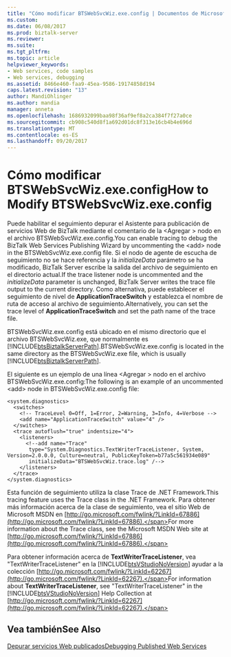 ```yaml
---
title: "Cómo modificar BTSWebSvcWiz.exe.config | Documentos de Microsoft"
ms.custom: 
ms.date: 06/08/2017
ms.prod: biztalk-server
ms.reviewer: 
ms.suite: 
ms.tgt_pltfrm: 
ms.topic: article
helpviewer_keywords:
- Web services, code samples
- Web services, debugging
ms.assetid: 8466e460-faa9-45ea-9586-19174858d194
caps.latest.revision: "13"
author: MandiOhlinger
ms.author: mandia
manager: anneta
ms.openlocfilehash: 1686932099baa98f36af9ef8a2ca384f7f27a0ce
ms.sourcegitcommit: cb908c540d8f1a692d01dc8f313e16cb4b4e696d
ms.translationtype: MT
ms.contentlocale: es-ES
ms.lasthandoff: 09/20/2017
---
```

# <a name="how-to-modify-btswebsvcwizexeconfig"></a><span data-ttu-id="afdc1-102">Cómo modificar BTSWebSvcWiz.exe.config</span><span class="sxs-lookup"><span data-stu-id="afdc1-102">How to Modify BTSWebSvcWiz.exe.config</span></span>
<span data-ttu-id="afdc1-103">Puede habilitar el seguimiento depurar el Asistente para publicación de servicios Web de BizTalk mediante el comentario de la \<Agregar > nodo en el archivo BTSWebSvcWiz.exe.config.</span><span class="sxs-lookup"><span data-stu-id="afdc1-103">You can enable tracing to debug the BizTalk Web Services Publishing Wizard by uncommenting the \<add> node in the BTSWebSvcWiz.exe.config file.</span></span> <span data-ttu-id="afdc1-104">Si el nodo de agente de escucha de seguimiento no se hace referencia y la *initializeData* parámetro se ha modificado, BizTalk Server escribe la salida del archivo de seguimiento en el directorio actual.</span><span class="sxs-lookup"><span data-stu-id="afdc1-104">If the trace listener node is uncommented and the *initializeData* parameter is unchanged, BizTalk Server writes the trace file output to the current directory.</span></span> <span data-ttu-id="afdc1-105">Como alternativa, puede establecer el seguimiento de nivel de **ApplicationTraceSwitch** y establezca el nombre de ruta de acceso al archivo de seguimiento.</span><span class="sxs-lookup"><span data-stu-id="afdc1-105">Alternatively, you can set the trace level of **ApplicationTraceSwitch** and set the path name of the trace file.</span></span>  
  
 <span data-ttu-id="afdc1-106">BTSWebSvcWiz.exe.config está ubicado en el mismo directorio que el archivo BTSWebSvcWiz.exe, que normalmente es [!INCLUDE[btsBiztalkServerPath](../includes/btsbiztalkserverpath-md.md)].</span><span class="sxs-lookup"><span data-stu-id="afdc1-106">BTSWebSvcWiz.exe.config is located in the same directory as the BTSWebSvcWiz.exe file, which is usually [!INCLUDE[btsBiztalkServerPath](../includes/btsbiztalkserverpath-md.md)].</span></span>  
  
 <span data-ttu-id="afdc1-107">El siguiente es un ejemplo de una línea \<Agregar > nodo en el archivo BTSWebSvcWiz.exe.config:</span><span class="sxs-lookup"><span data-stu-id="afdc1-107">The following is an example of an uncommented \<add> node in BTSWebSvcWiz.exe.config file:</span></span>  
  
```  
<system.diagnostics>  
  <switches>  
    <!-- TraceLevel 0=Off, 1=Error, 2=Warning, 3=Info, 4=Verbose -->  
    <add name="ApplicationTraceSwitch" value="4" />  
  </switches>  
  <trace autoflush="true" indentsize="4">  
    <listeners>  
      <!--add name="Trace"  
       type="System.Diagnostics.TextWriterTraceListener, System, Version=2.0.0.0, Culture=neutral, PublicKeyToken=b77a5c561934e089"  
       initializeData="BTSWebSvcWiz.trace.log" /-->  
    </listeners>  
  </trace>  
</system.diagnostics>  
```  
  
 <span data-ttu-id="afdc1-108">Esta función de seguimiento utiliza la clase Trace de .NET Framework.</span><span class="sxs-lookup"><span data-stu-id="afdc1-108">This tracing feature uses the Trace class in the .NET Framework.</span></span> <span data-ttu-id="afdc1-109">Para obtener más información acerca de la clase de seguimiento, vea el sitio Web de Microsoft MSDN en [http://go.microsoft.com/fwlink/?LinkId=67886](http://go.microsoft.com/fwlink/?LinkId=67886).</span><span class="sxs-lookup"><span data-stu-id="afdc1-109">For more information about the Trace class, see the Microsoft MSDN Web site at [http://go.microsoft.com/fwlink/?LinkId=67886](http://go.microsoft.com/fwlink/?LinkId=67886).</span></span>  
  
 <span data-ttu-id="afdc1-110">Para obtener información acerca de **TextWriterTraceListener**, vea "TextWriterTraceListener" en la [!INCLUDE[btsVStudioNoVersion](../includes/btsvstudionoversion-md.md)] ayudar a la colección [http://go.microsoft.com/fwlink/?LinkId=62267](http://go.microsoft.com/fwlink/?LinkId=62267).</span><span class="sxs-lookup"><span data-stu-id="afdc1-110">For information about **TextWriterTraceListener**, see "TextWriterTraceListener" in the [!INCLUDE[btsVStudioNoVersion](../includes/btsvstudionoversion-md.md)] Help Collection at [http://go.microsoft.com/fwlink/?LinkId=62267](http://go.microsoft.com/fwlink/?LinkId=62267).</span></span>  
  
## <a name="see-also"></a><span data-ttu-id="afdc1-111">Vea también</span><span class="sxs-lookup"><span data-stu-id="afdc1-111">See Also</span></span>  
 [<span data-ttu-id="afdc1-112">Depurar servicios Web publicados</span><span class="sxs-lookup"><span data-stu-id="afdc1-112">Debugging Published Web Services</span></span>](../core/debugging-published-web-services.md)
